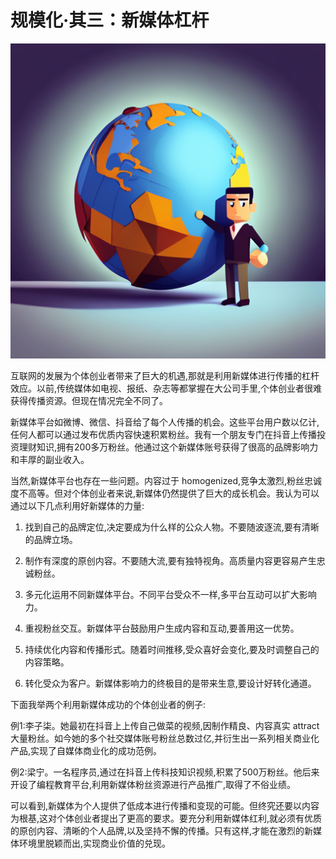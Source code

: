 # 规模化·其三：新媒体杠杆

![](../images/20230804110322.png)

互联网的发展为个体创业者带来了巨大的机遇,那就是利用新媒体进行传播的杠杆效应。以前,传统媒体如电视、报纸、杂志等都掌握在大公司手里,个体创业者很难获得传播资源。但现在情况完全不同了。

新媒体平台如微博、微信、抖音给了每个人传播的机会。这些平台用户数以亿计,任何人都可以通过发布优质内容快速积累粉丝。我有一个朋友专门在抖音上传播投资理财知识,拥有200多万粉丝。他通过这个新媒体账号获得了很高的品牌影响力和丰厚的副业收入。

当然,新媒体平台也存在一些问题。内容过于 homogenized,竞争太激烈,粉丝忠诚度不高等。但对个体创业者来说,新媒体仍然提供了巨大的成长机会。我认为可以通过以下几点利用好新媒体的力量:

1. 找到自己的品牌定位,决定要成为什么样的公众人物。不要随波逐流,要有清晰的品牌立场。

2. 制作有深度的原创内容。不要随大流,要有独特视角。高质量内容更容易产生忠诚粉丝。

3. 多元化运用不同新媒体平台。不同平台受众不一样,多平台互动可以扩大影响力。

4. 重视粉丝交互。新媒体平台鼓励用户生成内容和互动,要善用这一优势。

5. 持续优化内容和传播形式。随着时间推移,受众喜好会变化,要及时调整自己的内容策略。

6. 转化受众为客户。新媒体影响力的终极目的是带来生意,要设计好转化通道。

下面我举两个利用新媒体成功的个体创业者的例子:

例1:李子柒。她最初在抖音上上传自己做菜的视频,因制作精良、内容真实 attract 大量粉丝。如今她的多个社交媒体账号粉丝总数过亿,并衍生出一系列相关商业化产品,实现了自媒体商业化的成功范例。

例2:梁宁。一名程序员,通过在抖音上传科技知识视频,积累了500万粉丝。他后来开设了编程教育平台,利用新媒体粉丝资源进行产品推广,取得了不俗业绩。

可以看到,新媒体为个人提供了低成本进行传播和变现的可能。但终究还要以内容为根基,这对个体创业者提出了更高的要求。要充分利用新媒体红利,就必须有优质的原创内容、清晰的个人品牌,以及坚持不懈的传播。只有这样,才能在激烈的新媒体环境里脱颖而出,实现商业价值的兑现。